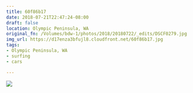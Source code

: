 ```yaml
---
title: 60f86b17
date: 2018-07-21T22:47:24-08:00
draft: false
location: Olympic Peninsula, WA
original_fn: /Volumes/bdw-1/photos/2018/20180722/_edits/DSCF0279.jpg
img_url: https://d17enza3bfujl8.cloudfront.net/60f86b17.jpg 
tags:
- Olympic Peninsula, WA
- surfing
- cars

---
```


![](https://d17enza3bfujl8.cloudfront.net/60f86b17.jpg)
